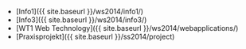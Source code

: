 - [Info1]({{ site.baseurl }}/ws2014/info1/)
- [Info3]({{ site.baseurl }}/ws2014/info3/)
- [WT1 Web Technology]({{ site.baseurl }}/ws2014/webapplications/)
- [Praxisprojekt]({{ site.baseurl }}/ss2014/project)

